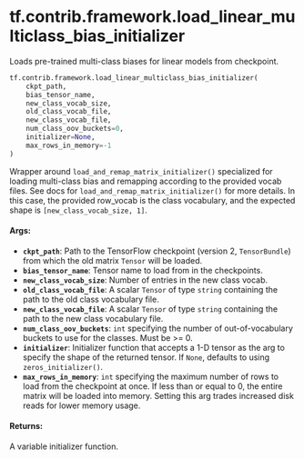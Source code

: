 <div itemscope itemtype="http://developers.google.com/ReferenceObject">
<meta itemprop="name" content="tf.contrib.framework.load_linear_multiclass_bias_initializer" />
<meta itemprop="path" content="Stable" />
</div>

# tf.contrib.framework.load_linear_multiclass_bias_initializer

Loads pre-trained multi-class biases for linear models from checkpoint.

``` python
tf.contrib.framework.load_linear_multiclass_bias_initializer(
    ckpt_path,
    bias_tensor_name,
    new_class_vocab_size,
    old_class_vocab_file,
    new_class_vocab_file,
    num_class_oov_buckets=0,
    initializer=None,
    max_rows_in_memory=-1
)
```

<!-- Placeholder for "Used in" -->

Wrapper around `load_and_remap_matrix_initializer()` specialized for loading
multi-class bias and remapping according to the provided vocab files. See docs
for `load_and_remap_matrix_initializer()` for more details. In this case, the
provided row_vocab is the class vocabulary, and the expected shape is
`[new_class_vocab_size, 1]`.

#### Args:


* <b>`ckpt_path`</b>: Path to the TensorFlow checkpoint (version 2, `TensorBundle`)
  from which the old matrix `Tensor` will be loaded.
* <b>`bias_tensor_name`</b>: Tensor name to load from in the checkpoints.
* <b>`new_class_vocab_size`</b>: Number of entries in the new class vocab.
* <b>`old_class_vocab_file`</b>: A scalar `Tensor` of type `string` containing the
  path to the old class vocabulary file.
* <b>`new_class_vocab_file`</b>: A scalar `Tensor` of type `string` containing the
  path to the new class vocabulary file.
* <b>`num_class_oov_buckets`</b>: `int` specifying the number of out-of-vocabulary
  buckets to use for the classes. Must be >= 0.
* <b>`initializer`</b>: Initializer function that accepts a 1-D tensor as the arg to
  specify the shape of the returned tensor. If `None`, defaults to using
  `zeros_initializer()`.
* <b>`max_rows_in_memory`</b>: `int` specifying the maximum number of rows to load from
  the checkpoint at once. If less than or equal to 0, the entire matrix will
  be loaded into memory. Setting this arg trades increased disk reads for
  lower memory usage.


#### Returns:

A variable initializer function.
